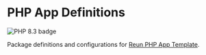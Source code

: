 # PHP App Definitions

<img alt="PHP 8.3 badge" src="https://img.shields.io/badge/PHP-8.3-777BB4?logo=php">

Package definitions and configurations for [Reun PHP App Template](https://github.com/Reun-Media/php-app-template).

